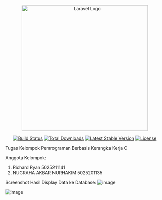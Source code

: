 <p align="center"><a href="https://laravel.com" target="_blank"><img src="https://raw.githubusercontent.com/laravel/art/master/logo-lockup/5%20SVG/2%20CMYK/1%20Full%20Color/laravel-logolockup-cmyk-red.svg" width="400" alt="Laravel Logo"></a></p>

<p align="center">
<a href="https://github.com/laravel/framework/actions"><img src="https://github.com/laravel/framework/workflows/tests/badge.svg" alt="Build Status"></a>
<a href="https://packagist.org/packages/laravel/framework"><img src="https://img.shields.io/packagist/dt/laravel/framework" alt="Total Downloads"></a>
<a href="https://packagist.org/packages/laravel/framework"><img src="https://img.shields.io/packagist/v/laravel/framework" alt="Latest Stable Version"></a>
<a href="https://packagist.org/packages/laravel/framework"><img src="https://img.shields.io/packagist/l/laravel/framework" alt="License"></a>
</p>

Tugas Kelompok Pemrograman Berbasis Kerangka Kerja C

Anggota Kelompok: 
1. Richard Ryan	5025211141	
2. NUGRAHA AKBAR NURHAKIM	5025201135


Screenshot Hasil Display Data ke Database:
![image](https://github.com/Ferytom/tugas-kelompok-pbkk/assets/73281248/862fd12f-e4c8-4d68-95cc-caf02ed20a81)

![image](https://github.com/Ferytom/tugas-kelompok-pbkk/assets/73281248/1244a432-46c7-4583-aa50-9c2fe813115a)

